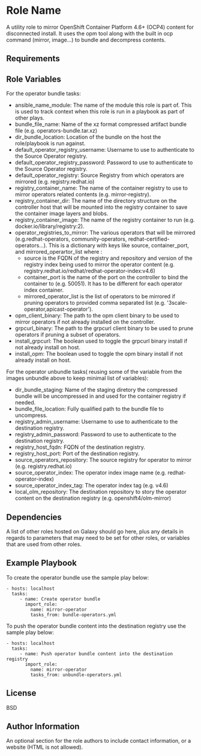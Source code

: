 Role Name
=========

A utility role to mirror OpenShift Container Platform 4.6+ (OCP4) content for disconnected install.
It uses the opm tool along with the built in ocp command (mirror, image...) to bundle and decompress contents. 

Requirements
------------


Role Variables
--------------

For the operator bundle tasks:  
- ansible_name_module: The name of the module this role is part of. This is used to track context when this role is run in a playbook as part of other plays.  
- bundle_file_name: Name of the xz format compressed artifact bundle file (e.g. operators-bundle.tar.xz)  
- dir_bundle_location: Location of the bundle on the host the role/playbook is run against.  
- default_operator_registry_username: Username to use to authenticate to the Source Operator registry.  
- default_operator_registry_password: Password to use to authenticate to the Source Operator registry.  
- default_operator_registry: Source Registry from which operators are mirrored (e.g. registry.redhat.io)  
- registry_container_name: The name of the container registry to use to mirror operators related contents (e.g. mirror-registry).  
- registry_container_dir: The name of the directory structure on the controller host that will be mounted into the registry container to save the container image layers and blobs. 
- registry_container_image: The name of the registry container to run (e.g. docker.io/library/registry:2).  
- operator_registries_to_mirror: The various operators that will be mirrored (e.g.redhat-operators, community-operators, redhat-certified-operators...). This is a dictionary with keys like source, container_port, and mirrored_operartor_list where :  
  - source is the FQDN of the registry and repository and version of the registry index being used to mirror the operator content (e.g. registry.redhat.io/redhat/redhat-operator-index:v4.6)
  - container_port is the name of the port on the controller to bind the container to (e.g. 50051). It has to be different for each operator index container.
  - mirrored_operator_list is the list of operators to be mirrored if pruning operators to provided comma separated list (e.g. '3scale-operator,apicast-operator').
- opm_client_binary: The path to the opm client binary to be used to mirror operators if not already installed on the controller.  
- grpcurl_binary: The path to the grpcurl client binary to be used to prune operators if pruning a subset of operators.  
- install_grpcurl: The boolean used to toggle the grpcurl binary install if not already install on host.  
- install_opm: The boolean used to toggle the opm binary install if not already install on host.  

For the operator unbundle tasks( reusing some of the variable from the images unbundle above to keep minimal list of variables):  
- dir_bundle_staging: Name of the staging diretory the compressed bundle will be uncompressed in and used for the container registry if needed.  
- bundle_file_location: Fully qualified path to the bundle file to uncompress.  
- registry_admin_username: Username to use to authenticate to the destination registry.  
- registry_admin_password: Password to use to authenticate to the destination registry.  
- registry_host_fqdn: FQDN of the destination registry.  
- registry_host_port: Port of the destination registry.  
- source_operators_repository: The source registry for operator to mirror (e.g. registry.redhat.io)  
- source_operator_index: The operator index image name (e.g. redhat-operator-index)  
- source_operator_index_tag: The operator index tag (e.g. v4.6)  
- local_olm_repository: The destination repository to story the operator content on the destination registry (e.g. openshift4/olm-mirror)  

Dependencies
------------

A list of other roles hosted on Galaxy should go here, plus any details in regards to parameters that may need to be set for other roles, or variables that are used from other roles.

Example Playbook
----------------
To create the operator bundle use the sample play below:

    - hosts: localhost
      tasks:
         - name: Create operator bundle
           import_role:
             name: mirror-operator
             tasks_from: bundle-operators.yml
             
To push the operator bundle content into the destination registry use the sample play below:

    - hosts: localhost
      tasks:
         - name: Push operator bundle content into the destination registry
           import_role:
             name: mirror-operator
             tasks_from: unbundle-operators.yml
             

License
-------

BSD

Author Information
------------------

An optional section for the role authors to include contact information, or a website (HTML is not allowed).
